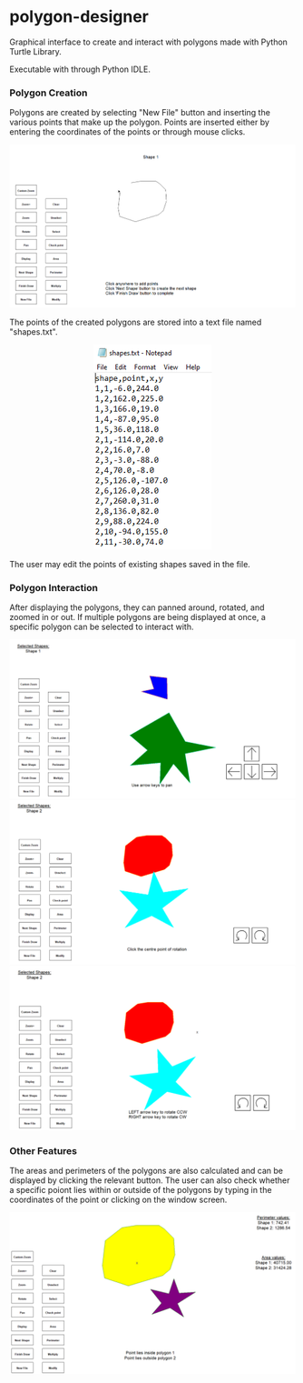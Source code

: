 # polygon-designer
Graphical interface to create and interact with polygons made with Python Turtle Library.

Executable with through Python IDLE.

### Polygon Creation
Polygons are created by selecting "New File" button and inserting the various points that make up the polygon.
Points are inserted either by entering the coordinates of the points or through mouse clicks.

<p align="center">
  <img src="images/shape_creation1.PNG">
  <br/>
</p>

The points of the created polygons are stored into a text file named "shapes.txt".

<p align="center">
  <img src="images/data_file.PNG">
  <br/>
</p>

The user may edit the points of existing shapes saved in the file.

### Polygon Interaction
After displaying the polygons, they can panned around, rotated, and zoomed in or out.
If multiple polygons are being displayed at once, a specific polygon can be selected to interact with.

<p align="center">
  <img src="images/panning.PNG">
  <br/>
  <img src="images/rotation1.PNG">
  <br/>
  <img src="images/rotation2.PNG">
  <br/>
</p>

### Other Features
The areas and perimeters of the polygons are also calculated and can be displayed by clicking the relevant button.
The user can also check whether a specific poiont lies within or outside of the polygons by typing in the coordinates of the point or clicking on the window screen.

<p align="center">
  <img src="images/other_features.PNG">
  <br/>
</p>
